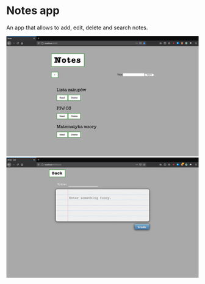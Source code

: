 # Notes app

An app that allows to add, edit, delete and search notes.

![](src/main/resources/images/image1.png)
![](src/main/resources/images/image2.png)
